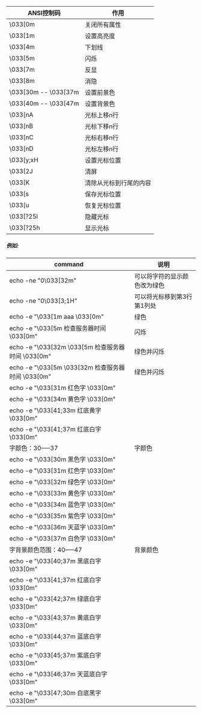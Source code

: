 ANSI控制码 | 作用
---        | ---
\033[0m    | 关闭所有属性
\033[1m    | 设置高亮度
\033[4m    | 下划线
\033[5m    | 闪烁
\033[7m    | 反显
\033[8m    | 消隐
\033[30m -- \033[37m   | 设置前景色
\033[40m -- \033[47m   | 设置背景色
\033[nA    | 光标上移n行
\033[nB    | 光标下移n行
\033[nC    | 光标右移n行
\033[nD    | 光标左移n行
\033[y;xH  | 设置光标位置
\033[2J    | 清屏
\033[K     | 清除从光标到行尾的内容
\033[s     | 保存光标位置
\033[u     | 恢复光标位置
\033[?25l  | 隐藏光标
\033[?25h  | 显示光标

##### 例如:
command | 说明
---|---
echo -ne "0\033[32m"  | 可以将字符的显示颜色改为绿色
echo -ne "0\033[3;1H" | 可以将光标移到第3行第1列处
echo -e "\033[1m aaa \033[0m" | 绿色
echo -e "\033[5m 检查服务器时间 \033[0m"  | 闪烁
echo -e "\033[32m \033[5m 检查服务器时间 \033[0m"  | 绿色并闪烁
echo -e "\033[5m \033[32m  检查服务器时间 \033[0m" | 绿色并闪烁
echo -e "\033[31m 红色字 \033[0m" |
echo -e "\033[34m 黄色字 \033[0m" |
echo -e "\033[41;33m 红底黄字 \033[0m" |
echo -e "\033[41;37m 红底白字 \033[0m" |
字颜色：30—–37 | 字颜色
echo -e "\033[30m 黑色字 \033[0m" |
echo -e "\033[31m 红色字 \033[0m" |
echo -e "\033[32m 绿色字 \033[0m" |
echo -e "\033[33m 黄色字 \033[0m" |
echo -e "\033[34m 蓝色字 \033[0m" |
echo -e "\033[35m 紫色字 \033[0m" |
echo -e "\033[36m 天蓝字 \033[0m" |
echo -e "\033[37m 白色字 \033[0m" |
字背景颜色范围：40—–47 | 背景颜色
echo -e "\033[40;37m 黑底白字 \033[0m" |
echo -e "\033[41;37m 红底白字 \033[0m" |
echo -e "\033[42;37m 绿底白字 \033[0m" |
echo -e "\033[43;37m 黄底白字 \033[0m" |
echo -e "\033[44;37m 蓝底白字 \033[0m" |
echo -e "\033[45;37m 紫底白字 \033[0m" |
echo -e "\033[46;37m 天蓝底白字 \033[0m" |
echo -e "\033[47;30m 白底黑字 \033[0m" |
